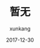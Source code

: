 ---
layout:     post
title:      "暂无"
date:       2017-12-30
author:     "xunkang"
header-img: "img/post-bg-version.jpg"
tags:
    - 统计学
---